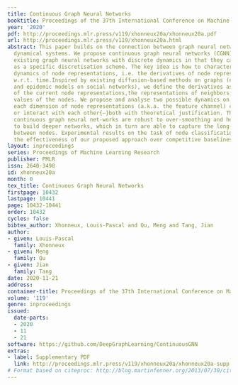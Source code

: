 ```yaml
---
title: Continuous Graph Neural Networks
booktitle: Proceedings of the 37th International Conference on Machine Learning
year: '2020'
pdf: http://proceedings.mlr.press/v119/xhonneux20a/xhonneux20a.pdf
url: http://proceedings.mlr.press/v119/xhonneux20a.html
abstract: This paper builds on the connection between graph neural networks and traditional
  dynamical systems. We propose continuous graph neural networks (CGNN), which generalise
  existing graph neural networks with discrete dynamics in that they can be viewed
  as a specific discretisation scheme. The key idea is how to characterise the continuous
  dynamics of node representations, i.e. the derivatives of node representations,
  w.r.t. time.Inspired by existing diffusion-based methods on graphs (e.g. PageRank
  and epidemic models on social networks), we define the derivatives as a combination
  of the current node representations,the representations of neighbors, and the initial
  values of the nodes. We propose and analyse two possible dynamics on graphs{—}including
  each dimension of node representations (a.k.a. the feature channel) change independently
  or interact with each other{—}both with theoretical justification. The proposed
  continuous graph neural net-works are robust to over-smoothing and hence allow us
  to build deeper networks, which in turn are able to capture the long-range dependencies
  between nodes. Experimental results on the task of node classification demonstrate
  the effectiveness of our proposed approach over competitive baselines.
layout: inproceedings
series: Proceedings of Machine Learning Research
publisher: PMLR
issn: 2640-3498
id: xhonneux20a
month: 0
tex_title: Continuous Graph Neural Networks
firstpage: 10432
lastpage: 10441
page: 10432-10441
order: 10432
cycles: false
bibtex_author: Xhonneux, Louis-Pascal and Qu, Meng and Tang, Jian
author:
- given: Louis-Pascal
  family: Xhonneux
- given: Meng
  family: Qu
- given: Jian
  family: Tang
date: 2020-11-21
address: 
container-title: Proceedings of the 37th International Conference on Machine Learning
volume: '119'
genre: inproceedings
issued:
  date-parts:
  - 2020
  - 11
  - 21
software: https://github.com/DeepGraphLearning/ContinuousGNN
extras:
- label: Supplementary PDF
  link: http://proceedings.mlr.press/v119/xhonneux20a/xhonneux20a-supp.pdf
# Format based on citeproc: http://blog.martinfenner.org/2013/07/30/citeproc-yaml-for-bibliographies/
---
```

